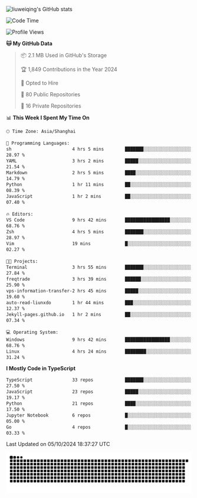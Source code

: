 ![liuweiqing's GitHub stats](https://github-readme-stats.vercel.app/api?username=14790897&show_icons=true&locale=cn&include_all_commits=true&count_private=true)

<!--START_SECTION:waka-->
![Code Time](http://img.shields.io/badge/Code%20Time-1%2C442%20hrs%202%20mins-blue)

![Profile Views](http://img.shields.io/badge/Profile%20Views-3-blue)

**🐱 My GitHub Data** 

> 📦 2.1 MB Used in GitHub's Storage 
 > 
> 🏆 1,849 Contributions in the Year 2024
 > 
> 💼 Opted to Hire
 > 
> 📜 80 Public Repositories 
 > 
> 🔑 16 Private Repositories 
 > 
📊 **This Week I Spent My Time On** 

```text
🕑︎ Time Zone: Asia/Shanghai

💬 Programming Languages: 
sh                       4 hrs 5 mins        ███████░░░░░░░░░░░░░░░░░░   28.97 % 
YAML                     3 hrs 2 mins        █████░░░░░░░░░░░░░░░░░░░░   21.54 % 
Markdown                 2 hrs 5 mins        ████░░░░░░░░░░░░░░░░░░░░░   14.79 % 
Python                   1 hr 11 mins        ██░░░░░░░░░░░░░░░░░░░░░░░   08.39 % 
JavaScript               1 hr 2 mins         ██░░░░░░░░░░░░░░░░░░░░░░░   07.40 % 

🔥 Editors: 
VS Code                  9 hrs 42 mins       █████████████████░░░░░░░░   68.76 % 
Zsh                      4 hrs 5 mins        ███████░░░░░░░░░░░░░░░░░░   28.97 % 
Vim                      19 mins             █░░░░░░░░░░░░░░░░░░░░░░░░   02.27 % 

🐱‍💻 Projects: 
Terminal                 3 hrs 55 mins       ███████░░░░░░░░░░░░░░░░░░   27.84 % 
freqtrade                3 hrs 39 mins       ██████░░░░░░░░░░░░░░░░░░░   25.90 % 
vps-information-transfer-2 hrs 45 mins       █████░░░░░░░░░░░░░░░░░░░░   19.60 % 
auto-read-liunxdo        1 hr 44 mins        ███░░░░░░░░░░░░░░░░░░░░░░   12.37 % 
Jekyll-pages.github.io   1 hr 2 mins         ██░░░░░░░░░░░░░░░░░░░░░░░   07.34 % 

💻 Operating System: 
Windows                  9 hrs 42 mins       █████████████████░░░░░░░░   68.76 % 
Linux                    4 hrs 24 mins       ████████░░░░░░░░░░░░░░░░░   31.24 % 
```

**I Mostly Code in TypeScript** 

```text
TypeScript               33 repos            ███████░░░░░░░░░░░░░░░░░░   27.50 % 
JavaScript               23 repos            █████░░░░░░░░░░░░░░░░░░░░   19.17 % 
Python                   21 repos            ████░░░░░░░░░░░░░░░░░░░░░   17.50 % 
Jupyter Notebook         6 repos             █░░░░░░░░░░░░░░░░░░░░░░░░   05.00 % 
Go                       4 repos             █░░░░░░░░░░░░░░░░░░░░░░░░   03.33 % 
```




 Last Updated on 05/10/2024 18:37:27 UTC
<!--END_SECTION:waka-->

<picture>
  <source media="(prefers-color-scheme: dark)" srcset="https://raw.githubusercontent.com/14790897/14790897/output/github-contribution-grid-snake-dark.svg" />
  <source media="(prefers-color-scheme: light)" srcset="https://raw.githubusercontent.com/14790897/14790897/output/github-contribution-grid-snake.svg" />
  <img alt="github-snake" src="https://raw.githubusercontent.com/14790897/14790897/output/github-contribution-grid-snake.svg" />
</picture>

